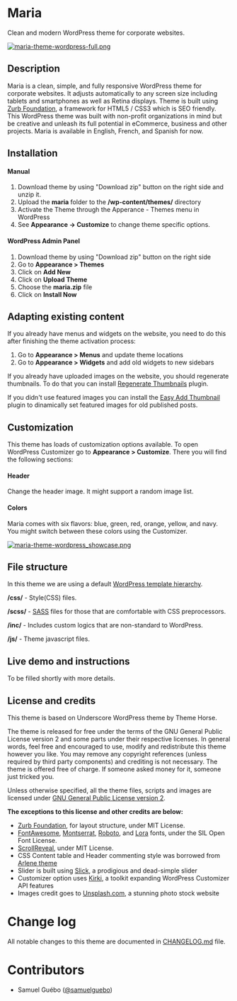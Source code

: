 # Maria
Clean and modern WordPress theme for corporate websites.

[![maria-theme-wordpress-full.png](https://s6.postimg.org/bn6plmd5t/maria-theme-wordpress-full.png)](https://postimg.org/image/9imckjbj1/)

## Description
Maria is a clean, simple, and fully responsive WordPress theme for corporate websites. 
It adjusts automatically to any screen size including tablets and smartphones as well as Retina displays. Theme is built using [Zurb Foundation](https://github.com/zurb/foundation-sites), a  framework for HTML5 / CSS3 which is SEO friendly. This WordPress theme was built with non-profit organizations in mind but be creative and unleash its full potential in eCommerce, business and other projects. Maria is available in English, French, and Spanish for now.



## Installation

#### Manual

1. Download theme by using "Download zip" button on the right side and unzip it.
2. Upload the **maria** folder to the **/wp-content/themes/** directory
3. Activate the Theme through the Apperance - Themes menu in WordPress
4. See **Appearance -> Customize**  to change theme specific options.
 
#### WordPress Admin Panel

1. Download theme by using "Download zip" button on the right side
2. Go to **Appearance > Themes**
3. Click on **Add New**
4. Click on **Upload Theme**
5. Choose the **maria.zip** file
6. Click on **Install Now**


## Adapting existing content
If you already have menus and widgets on the website, you need to do this after finishing the theme activation process:

1. Go to **Appearance > Menus** and update theme locations
2. Go to **Appearance > Widgets** and add old widgets to new sidebars

If you already have uploaded images on the website, you should regenerate thumbnails. To do that you can install [Regenerate Thumbnails](http://wordpress.org/plugins/regenerate-thumbnails/) plugin.

If you didn't use featured images you can install the [Easy Add Thumbnail](http://wordpress.org/plugins/easy-add-thumbnail/) plugin to dinamically set featured images for old published posts.


## Customization

This theme has loads of customization options available. To open WordPress Customizer go to **Appearance > Customize**. There you will find the following sections:
#### Header
Change the header image. It might support a random image list.

#### Colors
 Maria comes with six flavors: blue, green, red, orange, yellow, and navy. You might switch between these colors using the Customizer.
 
[![maria-theme-wordpress_showcase.png](https://s6.postimg.org/suh32siyp/maria-theme-wordpress_showcase.png)](https://postimg.org/image/ikeo3jt31/)

## File structure
In this theme we are using a default [WordPress template hierarchy](http://codex.wordpress.org/Template_Hierarchy).

**/css/** - Style(CSS) files.

**/scss/** - [SASS](http://sass-lang.com) files for those that are comfortable with CSS preprocessors.

**/inc/** - Includes custom logics that are non-standard to WordPress.

**/js/** - Theme javascript files.


## Live demo and instructions
To be filled shortly with more details.

## License and credits

This theme is based on Underscore WordPress theme by Theme Horse.

The theme is released for free under the terms of the GNU General Public License version 2
and some parts under their respective licenses.
In general words, feel free and encouraged to use, modify and redistribute this theme however you like.
You may remove any copyright references (unless required by third party components) and crediting is not necessary.
The theme is offered free of charge. If someone asked money for it, someone just tricked you.

Unless otherwise specified, all the theme files, scripts and images are licensed under [GNU General Public License version 2](http://github.com/samuelguebo/bastille/LICENSE).

**The exceptions to this license and other credits are below:**

- [Zurb Foundation](https://github.com/zurb/foundation-sites), for layout structure, under MIT License.
- [FontAwesome](https://github.com/FortAwesome/Font-Awesome), [Montserrat](https://github.com/JulietaUla/Montserrat), [Roboto](https://fonts.google.com/specimen/Roboto), and [Lora](https://www.fontsquirrel.com/fonts/lora) fonts,  under the SIL Open Font License.
- [ScrollReveal](https://github.com/jlmakes/scrollreveal), under MIT License.
- CSS Content table and Header commenting style was borrowed from [Arlene theme](https://github.com/samuelguebo/arlene)
- Slider is built using [Slick](https://github.com/kenwheeler/slick/), a prodigious and dead-simple slider
- Customizer option uses [Kirki](https://github.com/aristath/kirki), a toolkit expanding WordPress Customizer API features
- Images credit goes to [Unsplash.com](https://unsplash.com/), a stunning photo stock website 

# Change log
All notable changes to this theme are documented in [CHANGELOG.md](https://github.com/samuelguebo/maria/blob/master/CHANGELOG.md) file.

# Contributors
 * Samuel Gu&eacute;bo ([@samuelguebo](http://twitter.com/samuelguebo))